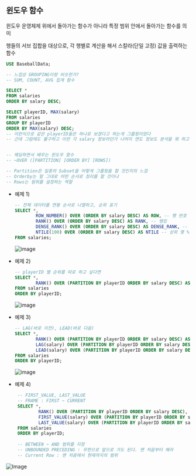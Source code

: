 ## 윈도우 함수

윈도우 운영체제 위에서 돌아가는 함수가 아니라 특정 범위 안에서 돌아가는 함수를 의미

행들의 서브 집합을 대상으로, 각 행별로 계산을 해서 스칼라(단일 고정) 값을 출력하는 함수

```sql
USE BaseballData;

-- 느낌상 GROUPING이랑 비슷한가?
-- SUM, COUNT, AVG 집계 함수

SELECT *
FROM salaries
ORDER BY salary DESC;

SELECT playerID, MAX(salary)
FROM salaries
GROUP BY playerID 
ORDER BY MAX(salary) DESC;
-- 이런식으로 같은 playerID들은 하나로 보겠다고 하는게 그룹핑이었다
-- 근데 그럼에도 불구하고 이런 각 salary 정보라던가 나머지 연도 정보도 분석을 뭐 하고 싶은 경우가 생길수도 있는데 그럴 때 사용할 수 있는게 원도우 함수이다.


-- 헤딩하면서 배우는 윈도우 함수
-- ~OVER ([PARTITION] [ORDER BY] [ROWS])

-- Partition은 일종의 Subset을 어떻게 그룹핑을 할 것인지의 느낌
-- Orderby는 말 그대로 어떤 순서로 정리를 할 것이냐
-- Rows는 범위를 설정하는 역할
```

- 예제 1)
    
    ```sql
    -- 전체 데이터를 연봉 순서로 나열하고, 순위 표기
    SELECT *,
    		ROW_NUMBER() OVER (ORDER BY salary DESC) AS ROW, -- 행 번호
    		RANK() OVER (ORDER BY salary DESC) AS RANK, -- 랭킹
    		DENSE_RANK() OVER (ORDER BY salary DESC) AS DENSE_RANK, -- 랭킹
    		NTILE(100) OVER (ORDER BY salary DESC) AS NTILE -- 상위 몇 %
    FROM salaries; 
    ```
    
    ![image](https://user-images.githubusercontent.com/75019048/138376185-d2eb2280-3d53-4b62-9196-917435f49c6a.png)
    
- 예제 2)
    
    ```sql
    -- playerID 별 순위를 따로 하고 싶다면
    SELECT *,
    		RANK() OVER (PARTITION BY playerID ORDER BY salary DESC) AS RANK
    FROM salaries
    ORDER BY playerID;
    ```
    
    ![image](https://user-images.githubusercontent.com/75019048/138376222-4044fbaa-0b23-494c-8eef-1c1a44ea9cc3.png)
    

- 예제 3)
    
    ```sql
    -- LAG(바로 이전), LEAD(바로 다음)
    SELECT *,
    		RANK() OVER (PARTITION BY playerID ORDER BY salary DESC) AS RANK,
    		LAG(salary) OVER (PARTITION BY playerID ORDER BY salary DESC) AS prevSalary, -- 바로 이전 연봉을 보여주세요
    		LEAD(salary) OVER (PARTITION BY playerID ORDER BY salary DESC) AS nextSalary -- 바로 이후 연봉을 보여주세요
    FROM salaries
    ORDER BY playerID;
    ```
    
    ![image](https://user-images.githubusercontent.com/75019048/138376234-4dd6c021-aa56-43e8-b971-f288b9f0130d.png)

- 예제 4)
   ```sql
    -- FIRST_VALUE, LAST_VALUE
    -- FRAME : FIRST ~ CURRENT
    SELECT *,
    		RANK() OVER (PARTITION BY playerID ORDER BY salary DESC),
    		FIRST_VALUE(salary) OVER (PARTITION BY playerID ORDER BY salary DESC ROWS BETWEEN UNBOUNDED PRECEDING AND CURRENT ROW) AS best, -- 처음부터 나까지
    		LAST_VALUE(salary) OVER (PARTITION BY playerID ORDER BY salary DESC ROWS BETWEEN CURRENT ROW  AND UNBOUNDED FOLLOWING) AS worst -- 나부터 마지막까지
    FROM salaries
    ORDER BY playerID;
    
    -- BETWEEN ~ AND 범위를 지정
    -- UNBOUNDED PRECEDING : 무한으로 앞으로 가도 된다. 맨 처음부터 해라
    -- Current Row : 맨 처음에서 현재까지의 범위
   ```
![Image](https://github.com/user-attachments/assets/60a07f04-eeac-45b5-a356-fd9da887b5b4)